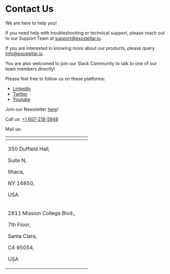 # Contact Us

We are here to help you!



If you need help with troubleshooting or technical support, please reach out to our Support Team at [support@exostellar.io](mailto:support@exostellar.io).

If you are interested in knowing more about our products, please query [info@exostellar.io](mailto:info@exostellar.io).

You are also welcomed to join our Slack Community to talk to one of our team members directly!



Please feel free to follow us on these platforms:

* [LinkedIn](https://www.linkedin.com/company/exostellar/)
* [Twitter](https://mobile.twitter.com/exostellarcloud)
* [Youtube](https://www.youtube.com/@exostellar)

Join our Newsletter [here](https://exostellar.io/contact-us/)!



Call us: [+1 607-218-5948](tel:607-218-5948)

Mail us:

<table data-card-size="large" data-view="cards"><thead><tr><th></th><th></th><th></th></tr></thead><tbody><tr><td><p>350 Duffield Hall,</p><p>Suite N,</p><p>Ithaca,</p><p>NY 14850,</p><p>USA</p></td><td></td><td></td></tr><tr><td><p>2811 Mission College Blvd.,</p><p> 7th Floor, </p><p>Santa Clara, </p><p>CA 95054, </p><p>USA</p></td><td></td><td></td></tr></tbody></table>













